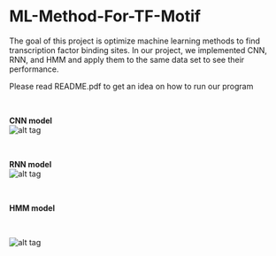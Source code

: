 # ML-Method-For-TF-Motif

The goal of this project is optimize machine learning methods to find transcription factor binding sites. In our project, we implemented CNN, RNN, and HMM and apply them to the same data set to see their performance.
<br />

Please read README.pdf to get an idea on how to run our program

<br />

**CNN model**
<br />
![alt tag](https://github.com/xinlingl/Optimize-Machine-Learning-to-Find-Transcription-Factor-Binding-Sites-/blob/master/CNN_model.png)

<br />

**RNN model**
<br />
![alt tag](https://github.com/xinlingl/Optimize-Machine-Learning-to-Find-Transcription-Factor-Binding-Sites-/blob/master/RNN_model.png)

<br />

**HMM model**

<br />

![alt tag](https://github.com/xinlingl/Optimize-Machine-Learning-to-Find-Transcription-Factor-Binding-Sites-/blob/master/HMM_model.png)

